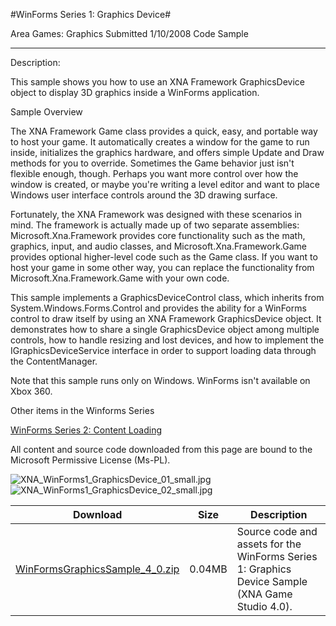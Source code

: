 #WinForms Series 1: Graphics Device#

Area
Games: Graphics
Submitted
1/10/2008
Code Sample

---

Description:

This sample shows you how to use an XNA Framework GraphicsDevice object to display 3D graphics inside a WinForms application.

Sample Overview

The XNA Framework Game class provides a quick, easy, and portable way to host your game. It automatically creates a window for the game to run inside, initializes the graphics hardware, and offers simple Update and Draw methods for you to override. Sometimes the Game behavior just isn't flexible enough, though. Perhaps you want more control over how the window is created, or maybe you're writing a level editor and want to place Windows user interface controls around the 3D drawing surface.

Fortunately, the XNA Framework was designed with these scenarios in mind. The framework is actually made up of two separate assemblies: Microsoft.Xna.Framework provides core functionality such as the math, graphics, input, and audio classes, and Microsoft.Xna.Framework.Game provides optional higher-level code such as the Game class. If you want to host your game in some other way, you can replace the functionality from Microsoft.Xna.Framework.Game with your own code.

This sample implements a GraphicsDeviceControl class, which inherits from System.Windows.Forms.Control and provides the ability for a WinForms control to draw itself by using an XNA Framework GraphicsDevice object. It demonstrates how to share a single GraphicsDevice object among multiple controls, how to handle resizing and lost devices, and how to implement the IGraphicsDeviceService interface in order to support loading data through the ContentManager.

Note that this sample runs only on Windows. WinForms isn't available on Xbox 360.

Other items in the Winforms Series

[WinForms Series 2: Content Loading](https://github.com/nkast/XNAGameStudio/tree/master/Samples/WinForms-Series-2-Content-Loading/)


All content and source code downloaded from this page are bound to the Microsoft Permissive License (Ms-PL).

![XNA_WinForms1_GraphicsDevice_01_small.jpg](https://github.com/nkast/XNAGameStudio/blob/master/Images/XNA_WinForms1_GraphicsDevice_01_small.jpg)![XNA_WinForms1_GraphicsDevice_02_small.jpg](https://github.com/nkast/XNAGameStudio/blob/master/Images/XNA_WinForms1_GraphicsDevice_02_small.jpg)
	

Download | Size | Description
---|---|---|
[WinFormsGraphicsSample_4_0.zip](https://github.com/nkast/XNAGameStudio/blob/master/Samples/WinFormsGraphicsSample_4_0.zip?raw=true) | 0.04MB | Source code and assets for the WinForms Series 1: Graphics Device Sample (XNA Game Studio 4.0). 